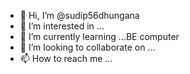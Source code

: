 - 👋 Hi, I’m @sudip56dhungana
- 👀 I’m interested in ...
- 🌱 I’m currently learning ...BE computer 
- 💞️ I’m looking to collaborate on ...
- 📫 How to reach me ...

<!---
sudip56dhungana/sudip56dhungana is a ✨ special ✨ repository because its `README.md` (this file) appears on your GitHub profile.
You can click the Preview link to take a look at your changes.
--->
